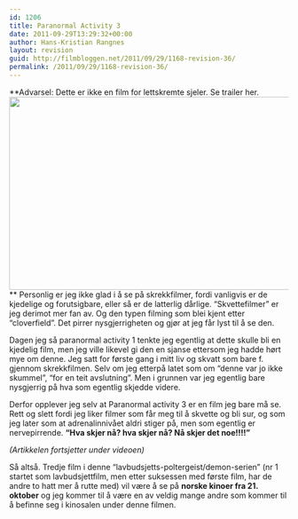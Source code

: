 ```yaml
---
id: 1206
title: Paranormal Activity 3
date: 2011-09-29T13:29:32+00:00
author: Hans-Kristian Rangnes
layout: revision
guid: http://filmbloggen.net/2011/09/29/1168-revision-36/
permalink: /2011/09/29/1168-revision-36/
---
```

**Advarsel: Dette er ikke en film for lettskremte sjeler. Se trailer her.  
<a href="http://filmbloggen.net/?attachment_id=1203" rel="attachment wp-att-1203"><img class="alignnone size-large wp-image-1203" src="http://filmbloggen.net/wp-content/uploads//2011/09/xigatlb2-620x348.jpg" alt="" width="620" height="348" /></a>  
** Personlig er jeg ikke glad i å se på skrekkfilmer, fordi vanligvis er de kjedelige og forutsigbare, eller så er de latterlig dårlige. “Skvettefilmer” er jeg derimot mer fan av. Og den typen filming som blei kjent etter “cloverfield”. Det pirrer nysgjerrigheten og gjør at jeg får lyst til å se den.

Dagen jeg så paranormal activity 1 tenkte jeg egentlig at dette skulle bli en kjedelig film, men jeg ville likevel gi den en sjanse ettersom jeg hadde hørt mye om denne. Jeg satt for første gang i mitt liv og skvatt som bare f. gjennom skrekkfilmen. Selv om jeg etterpå latet som om “denne var jo ikke skummel”, “for en teit avslutning”. Men i grunnen var jeg egentlig bare nysgjerrig på hva som egentlig skjedde videre.

Derfor opplever jeg selv at Paranormal activity 3 er en film jeg bare må se. Rett og slett fordi jeg liker filmer som får meg til å skvette og bli sur, og som jeg later som at adrenalinnivået aldri stiger på, men som egentlig er nervepirrende. **“Hva skjer nå? hva skjer nå? Nå skjer det noe!!!!”**

_(Artikkelen fortsjetter under videoen)_

<span class='embed-youtube' style='text-align:center; display: block;'></span>

Så altså. Tredje film i denne “lavbudsjetts-poltergeist/demon-serien” (nr 1 startet som lavbudsjettfilm, men etter suksessen med første film, har de andre to hatt mer å rutte med) vil være å se på **norske kinoer fra 21. oktober** og jeg kommer til å være en av veldig mange andre som kommer til å befinne seg i kinosalen under denne filmen.
